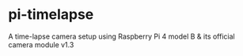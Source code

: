 # pi-timelapse
A time-lapse camera setup using Raspberry Pi 4 model B &amp; its official camera module v1.3
